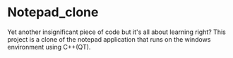 # Notepad_clone
Yet another insignificant piece of code but it's all about learning right?  This project is a clone of the notepad application that runs on the windows environment using  C++(QT).
